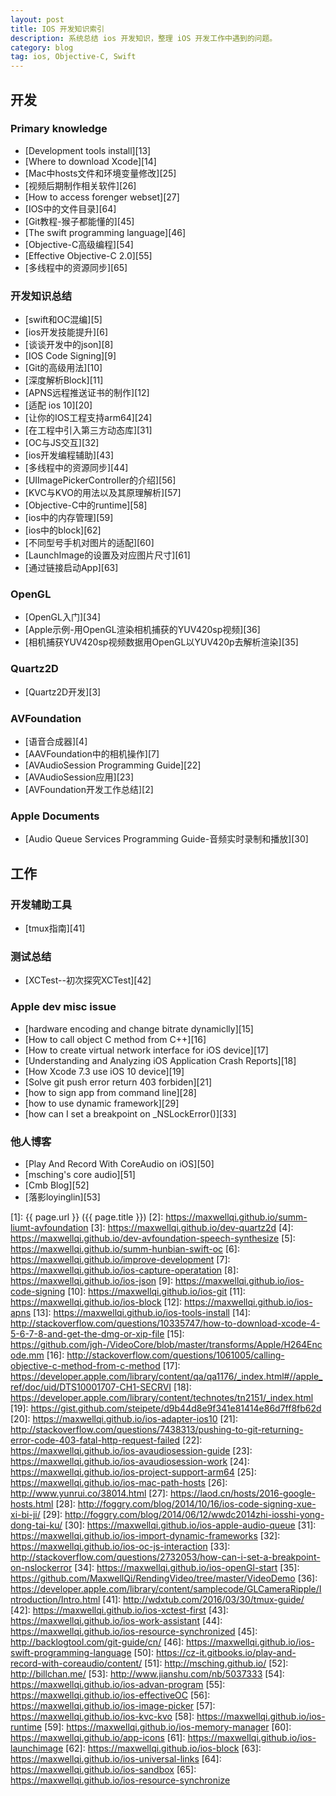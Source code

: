 ```yaml
---
layout: post
title: IOS 开发知识索引
description: 系统总结 ios 开发知识，整理 iOS 开发工作中遇到的问题。
category: blog
tag: ios, Objective-C, Swift
---
```

## 开发

### Primary knowledge

- [Development tools install][13]
- [Where to download Xcode][14]
- [Mac中hosts文件和环境变量修改][25]
- [视频后期制作相关软件][26]
- [How to access forenger webset][27]
- [IOS中的文件目录][64]
- [Git教程-猴子都能懂的][45]
- [The swift programming language][46]
- [Objective-C高级编程][54]
- [Effective Objective-C 2.0][55]
- [多线程中的资源同步][65]

### 开发知识总结

- [swift和OC混编][5]
- [ios开发技能提升][6]
- [谈谈开发中的json][8]
- [IOS Code Signing][9]
- [Git的高级用法][10]
- [深度解析Block][11]
- [APNS远程推送证书的制作][12]
- [适配 ios 10][20]
- [让你的IOS工程支持arm64][24]
- [在工程中引入第三方动态库][31]
- [OC与JS交互][32]
- [ios开发编程辅助][43]
- [多线程中的资源同步][44]
- [UIImagePickerController的介绍][56]
- [KVC与KVO的用法以及其原理解析][57]
- [Objective-C中的runtime][58]
- [ios中的内存管理][59]
- [ios中的block][62]
- [不同型号手机对图片的适配][60]
- [LaunchImage的设置及对应图片尺寸][61]
- [通过链接启动App][63]

### OpenGL

- [OpenGL入门][34]
- [Apple示例-用OpenGL渲染相机捕获的YUV420sp视频][36]
- [相机捕获YUV420sp视频数据用OpenGL以YUV420p去解析渲染][35]

### Quartz2D

- [Quartz2D开发][3]

### AVFoundation

- [语音合成器][4]
- [AAVFoundation中的相机操作][7]
- [AVAudioSession Programming Guide][22]
- [AVAudioSession应用][23]
- [AVFoundation开发工作总结][2]

### Apple Documents

- [Audio Queue Services Programming Guide-音频实时录制和播放][30]

## 工作

### 开发辅助工具

- [tmux指南][41]

### 测试总结

- [XCTest--初次探究XCTest][42]

### Apple dev misc issue

- [hardware encoding and change bitrate dynamiclly][15]
- [How to call object C method from C++][16]
- [How to create virtual network interface for iOS device][17]
- [Understanding and Analyzing iOS Application Crash Reports][18]
- [How Xcode 7.3 use iOS 10 device][19]
- [Solve git push error return 403 forbiden][21]
- [how to sign app from command line][28]
- [how to use dynamic framework][29]
- [how can I set a breakpoint on _NSLockError()][33]

### 他人博客

- [Play And Record With CoreAudio on iOS][50]
- [msching's core audio][51]
- [Cmb Blog][52]
- [落影loyinglin][53]


[MaxwellQi]: https://maxwellqi.github.io "MaxwellQi"
[1]: {{ page.url }} ({{ page.title }})
[2]: https://maxwellqi.github.io/summ-liumt-avfoundation
[3]: https://maxwellqi.github.io/dev-quartz2d
[4]: https://maxwellqi.github.io/dev-avfoundation-speech-synthesize
[5]: https://maxwellqi.github.io/summ-hunbian-swift-oc
[6]: https://maxwellqi.github.io/improve-development
[7]: https://maxwellqi.github.io/ios-capture-operatation
[8]: https://maxwellqi.github.io/ios-json
[9]: https://maxwellqi.github.io/ios-code-signing
[10]: https://maxwellqi.github.io/ios-git
[11]: https://maxwellqi.github.io/ios-block
[12]: https://maxwellqi.github.io/ios-apns
[13]: https://maxwellqi.github.io/ios-tools-install
[14]: http://stackoverflow.com/questions/10335747/how-to-download-xcode-4-5-6-7-8-and-get-the-dmg-or-xip-file
[15]: https://github.com/jgh-/VideoCore/blob/master/transforms/Apple/H264Encode.mm
[16]: http://stackoverflow.com/questions/1061005/calling-objective-c-method-from-c-method
[17]: https://developer.apple.com/library/content/qa/qa1176/_index.html#//apple_ref/doc/uid/DTS10001707-CH1-SECRVI
[18]: https://developer.apple.com/library/content/technotes/tn2151/_index.html
[19]: https://gist.github.com/steipete/d9b44d8e9f341e81414e86d7ff8fb62d
[20]: https://maxwellqi.github.io/ios-adapter-ios10
[21]: http://stackoverflow.com/questions/7438313/pushing-to-git-returning-error-code-403-fatal-http-request-failed
[22]: https://maxwellqi.github.io/ios-avaudiosession-guide
[23]: https://maxwellqi.github.io/ios-avaudiosession-work
[24]: https://maxwellqi.github.io/ios-project-support-arm64
[25]: https://maxwellqi.github.io/ios-mac-path-hosts
[26]: http://www.yunrui.co/38014.html
[27]: https://laod.cn/hosts/2016-google-hosts.html
[28]: http://foggry.com/blog/2014/10/16/ios-code-signing-xue-xi-bi-ji/
[29]: http://foggry.com/blog/2014/06/12/wwdc2014zhi-iosshi-yong-dong-tai-ku/
[30]: https://maxwellqi.github.io/ios-apple-audio-queue
[31]: https://maxwellqi.github.io/ios-import-dynamic-frameworks
[32]: https://maxwellqi.github.io/ios-oc-js-interaction
[33]: http://stackoverflow.com/questions/2732053/how-can-i-set-a-breakpoint-on-nslockerror
[34]: https://maxwellqi.github.io/ios-openGl-start
[35]: https://github.com/MaxwellQi/RendingVideo/tree/master/VideoDemo
[36]: https://developer.apple.com/library/content/samplecode/GLCameraRipple/Introduction/Intro.html
[41]: http://wdxtub.com/2016/03/30/tmux-guide/
[42]: https://maxwellqi.github.io/ios-xctest-first
[43]: https://maxwellqi.github.io/ios-work-assistant
[44]: https://maxwellqi.github.io/ios-resource-synchronized
[45]: http://backlogtool.com/git-guide/cn/
[46]: https://maxwellqi.github.io/ios-swift-programming-language
[50]: https://cz-it.gitbooks.io/play-and-record-with-coreaudio/content/
[51]: http://msching.github.io/
[52]: http://billchan.me/
[53]: http://www.jianshu.com/nb/5037333
[54]: https://maxwellqi.github.io/ios-advan-program
[55]: https://maxwellqi.github.io/ios-effectiveOC
[56]: https://maxwellqi.github.io/ios-image-picker
[57]: https://maxwellqi.github.io/ios-kvc-kvo
[58]: https://maxwellqi.github.io/ios-runtime
[59]: https://maxwellqi.github.io/ios-memory-manager
[60]: https://maxwellqi.github.io/app-icons
[61]: https://maxwellqi.github.io/ios-launchimage
[62]: https://maxwellqi.github.io/ios-block
[63]: https://maxwellqi.github.io/ios-universal-links
[64]: https://maxwellqi.github.io/ios-sandbox
[65]: https://maxwellqi.github.io/ios-resource-synchronize

